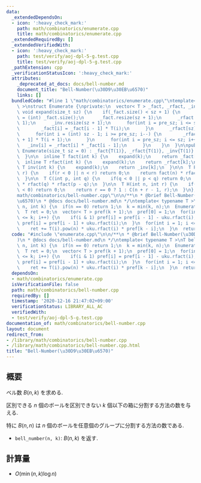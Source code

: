 ```yaml
---
data:
  _extendedDependsOn:
  - icon: ':heavy_check_mark:'
    path: math/combinatorics/enumerate.cpp
    title: math/combinatorics/enumerate.cpp
  _extendedRequiredBy: []
  _extendedVerifiedWith:
  - icon: ':heavy_check_mark:'
    path: test/verify/aoj-dpl-5-g.test.cpp
    title: test/verify/aoj-dpl-5-g.test.cpp
  _pathExtension: cpp
  _verificationStatusIcon: ':heavy_check_mark:'
  attributes:
    _deprecated_at_docs: docs/bell-number.md
    document_title: "Bell-Number(\u30D9\u30EB\u6570)"
    links: []
  bundledCode: "#line 1 \"math/combinatorics/enumerate.cpp\"\ntemplate< typename T\
    \ >\nstruct Enumerate {\nprivate:\n  vector< T > _fact, _rfact, _inv;\n\n  inline\
    \ void expand(size_t sz) {\n    if(_fact.size() < sz + 1) {\n      int pre_sz\
    \ = (int) _fact.size();\n      _fact.resize(sz + 1);\n      _rfact.resize(sz +\
    \ 1);\n      _inv.resize(sz + 1);\n      for(int i = pre_sz; i <= sz; i++) {\n\
    \        _fact[i] = _fact[i - 1] * T(i);\n      }\n      _rfact[sz] = T(1) / _fact[sz];\n\
    \      for(int i = (int) sz - 1; i >= pre_sz; i--) {\n        _rfact[i] = _rfact[i\
    \ + 1] * T(i + 1);\n      }\n      for(int i = pre_sz; i <= sz; i++) {\n     \
    \   _inv[i] = _rfact[i] * _fact[i - 1];\n      }\n    }\n  }\n\npublic:\n  explicit\
    \ Enumerate(size_t sz = 0) : _fact{T(1)}, _rfact{T(1)}, _inv{T(1)} {\n    expand(sz);\n\
    \  }\n\n  inline T fact(int k) {\n    expand(k);\n    return _fact[k];\n  }\n\n\
    \  inline T rfact(int k) {\n    expand(k);\n    return _rfact[k];\n  }\n\n  inline\
    \ T inv(int k) {\n    expand(k);\n    return _inv[k];\n  }\n\n  T P(int n, int\
    \ r) {\n    if(r < 0 || n < r) return 0;\n    return fact(n) * rfact(n - r);\n\
    \  }\n\n  T C(int p, int q) {\n    if(q < 0 || p < q) return 0;\n    return fact(p)\
    \ * rfact(q) * rfact(p - q);\n  }\n\n  T H(int n, int r) {\n    if(n < 0 || r\
    \ < 0) return 0;\n    return r == 0 ? 1 : C(n + r - 1, r);\n  }\n};\n#line 2 \"\
    math/combinatorics/bell-number.cpp\"\n\n/**\n * @brief Bell-Number(\u30D9\u30EB\
    \u6570)\n * @docs docs/bell-number.md\n */\ntemplate< typename T >\nT bell_number(int\
    \ n, int k) {\n  if(n == 0) return 1;\n  k = min(k, n);\n  Enumerate< T > uku(k);\n\
    \  T ret = 0;\n  vector< T > pref(k + 1);\n  pref[0] = 1;\n  for(int i = 1; i\
    \ <= k; i++) {\n    if(i & 1) pref[i] = pref[i - 1] - uku.rfact(i);\n    else\
    \ pref[i] = pref[i - 1] + uku.rfact(i);\n  }\n  for(int i = 1; i <= k; i++) {\n\
    \    ret += T(i).pow(n) * uku.rfact(i) * pref[k - i];\n  }\n  return ret;\n}\n"
  code: "#include \"enumerate.cpp\"\n\n/**\n * @brief Bell-Number(\u30D9\u30EB\u6570\
    )\n * @docs docs/bell-number.md\n */\ntemplate< typename T >\nT bell_number(int\
    \ n, int k) {\n  if(n == 0) return 1;\n  k = min(k, n);\n  Enumerate< T > uku(k);\n\
    \  T ret = 0;\n  vector< T > pref(k + 1);\n  pref[0] = 1;\n  for(int i = 1; i\
    \ <= k; i++) {\n    if(i & 1) pref[i] = pref[i - 1] - uku.rfact(i);\n    else\
    \ pref[i] = pref[i - 1] + uku.rfact(i);\n  }\n  for(int i = 1; i <= k; i++) {\n\
    \    ret += T(i).pow(n) * uku.rfact(i) * pref[k - i];\n  }\n  return ret;\n}\n"
  dependsOn:
  - math/combinatorics/enumerate.cpp
  isVerificationFile: false
  path: math/combinatorics/bell-number.cpp
  requiredBy: []
  timestamp: '2020-12-16 21:47:02+09:00'
  verificationStatus: LIBRARY_ALL_AC
  verifiedWith:
  - test/verify/aoj-dpl-5-g.test.cpp
documentation_of: math/combinatorics/bell-number.cpp
layout: document
redirect_from:
- /library/math/combinatorics/bell-number.cpp
- /library/math/combinatorics/bell-number.cpp.html
title: "Bell-Number(\u30D9\u30EB\u6570)"
---
```

## 概要

ベル数 $B(n,k)$ を求める.

区別できる $n$ 個のボールを区別できない $k$ 個以下の箱に分割する方法の数を与える.

特に $B(n,n)$ は $n$ 個のボールを任意個のグループに分割する方法の数である.

* `bell_number(n, k)`: $B(n, k)$ を返す.

## 計算量

* $O(\min(n, k) \log n)$
